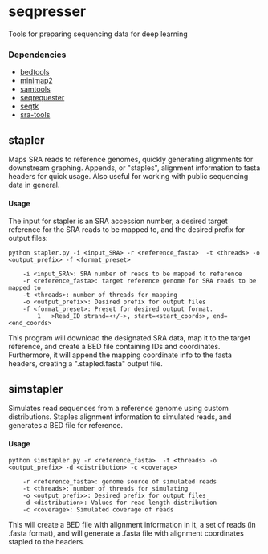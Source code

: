 # seqpresser
Tools for preparing sequencing data for deep learning

### Dependencies
- [bedtools](https://github.com/arq5x/bedtools2)
- [minimap2](https://github.com/lh3/minimap2)
- [samtools](https://github.com/samtools/samtools)
- [seqrequester](https://github.com/marbl/seqrequester)
- [seqtk](https://github.com/lh3/seqtk)
- [sra-tools](https://github.com/ncbi/sra-tools)



## stapler 
Maps SRA reads to reference genomes, quickly generating alignments for downstream graphing.  Appends, or "staples", alignment information to fasta headers for quick usage.  Also useful for working with public sequencing data in general.

#### Usage

The input for stapler is an SRA accession number, a desired target reference for the SRA reads to be mapped to,
and the desired prefix for output files:

```
python stapler.py -i <input_SRA> -r <reference_fasta>  -t <threads> -o <output_prefix> -f <format_preset>

	-i <input_SRA>: SRA number of reads to be mapped to reference
	-r <reference_fasta>: target reference genome for SRA reads to be mapped to
	-t <threads>: number of threads for mapping
	-o <output_prefix>: Desired prefix for output files
	-f <format_preset>: Preset for desired output format.
		1	>Read_ID strand=<+/->, start=<start_coords>, end=<end_coords> 
```

This program will download the designated SRA data, map it to the target reference, and create a BED file containing
IDs and coordinates.  Furthermore, it will append the mapping coordinate info to the fasta headers, creating a 
".stapled.fasta" output file.


## simstapler
Simulates read sequences from a reference genome using custom distributions. Staples alignment information to simulated reads, and generates a BED file for reference.

#### Usage

```
python simstapler.py -r <reference_fasta>  -t <threads> -o <output_prefix> -d <distribution> -c <coverage>

	-r <reference_fasta>: genome source of simulated reads
	-t <threads>: number of threads for simulating
	-o <output_prefix>: Desired prefix for output files
	-d <distribution>: Values for read length distribution
	-c <coverage>: Simulated coverage of reads
```

This will create a BED file with alignment information in it, a set of reads (in .fasta format), and will generate a .fasta file with alignment coordinates stapled to the headers.